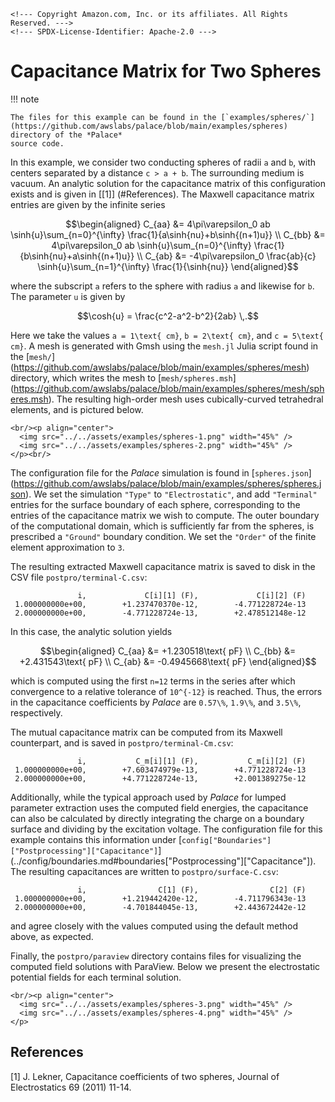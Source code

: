 ```@raw html
<!--- Copyright Amazon.com, Inc. or its affiliates. All Rights Reserved. --->
<!--- SPDX-License-Identifier: Apache-2.0 --->
```

# Capacitance Matrix for Two Spheres

!!! note
    
    The files for this example can be found in the [`examples/spheres/`]
    (https://github.com/awslabs/palace/blob/main/examples/spheres) directory of the *Palace*
    source code.

In this example, we consider two conducting spheres of radii ``a`` and ``b``, with centers
separated by a distance ``c > a + b``. The surrounding medium is vacuum. An analytic
solution for the capacitance matrix of this configuration exists and is given in
[[1]] (#References). The Maxwell capacitance matrix entries are given by the infinite series

```math
\begin{aligned}
C_{aa} &= 4\pi\varepsilon_0 ab \sinh{u}\sum_{n=0}^{\infty} \frac{1}{a\sinh{nu}+b\sinh{(n+1)u}} \\
C_{bb} &= 4\pi\varepsilon_0 ab \sinh{u}\sum_{n=0}^{\infty} \frac{1}{b\sinh{nu}+a\sinh{(n+1)u}} \\
C_{ab} &= -4\pi\varepsilon_0 \frac{ab}{c} \sinh{u}\sum_{n=1}^{\infty} \frac{1}{\sinh{nu}}
\end{aligned}
```

where the subscript ``a`` refers to the sphere with radius ``a`` and likewise for ``b``. The
parameter ``u`` is given by

```math
\cosh{u} = \frac{c^2-a^2-b^2}{2ab} \,.
```

Here we take the values ``a = 1\text{ cm}``, ``b = 2\text{ cm}``, and ``c = 5\text{ cm}``. A
mesh is generated with Gmsh using the `mesh.jl` Julia script found in the [`mesh/`]
(https://github.com/awslabs/palace/blob/main/examples/spheres/mesh) directory, which writes
the mesh to [`mesh/spheres.msh`]
(https://github.com/awslabs/palace/blob/main/examples/spheres/mesh/spheres.msh). The
resulting high-order mesh uses cubically-curved tetrahedral elements, and is pictured below.

```@raw html
<br/><p align="center">
  <img src="../../assets/examples/spheres-1.png" width="45%" />
  <img src="../../assets/examples/spheres-2.png" width="45%" />
</p><br/>
```

The configuration file for the *Palace* simulation is found in [`spheres.json`]
(https://github.com/awslabs/palace/blob/main/examples/spheres/spheres.json). We set the
simulation `"Type"` to `"Electrostatic"`, and add `"Terminal"` entries for the surface
boundary of each sphere, corresponding to the entries of the capacitance matrix we wish to
compute. The outer boundary of the computational domain, which is sufficiently far from the
spheres, is prescribed a `"Ground"` boundary condition. We set the `"Order"` of the finite
element approximation to ``3``.

The resulting extracted Maxwell capacitance matrix is saved to disk in the CSV file
`postpro/terminal-C.csv`:

```
               i,             C[i][1] (F),             C[i][2] (F)
 1.000000000e+00,        +1.237470370e-12,        -4.771228724e-13
 2.000000000e+00,        -4.771228724e-13,        +2.478512148e-12
```

In this case, the analytic solution yields

```math
\begin{aligned}
C_{aa} &= +1.230518\text{ pF} \\
C_{bb} &= +2.431543\text{ pF} \\
C_{ab} &= -0.4945668\text{ pF}
\end{aligned}
```

which is computed using the first ``n=12`` terms in the series after which convergence to a
relative tolerance of ``10^{-12}`` is reached. Thus, the errors in the capacitance
coefficients by *Palace* are ``0.57\%``, ``1.9\%``, and ``3.5\%``, respectively.

The mutual capacitance matrix can be computed from its Maxwell counterpart, and is saved in
`postpro/terminal-Cm.csv`:

```
               i,           C_m[i][1] (F),           C_m[i][2] (F)
 1.000000000e+00,        +7.603474979e-13,        +4.771228724e-13
 2.000000000e+00,        +4.771228724e-13,        +2.001389275e-12
```

Additionally, while the typical approach used by *Palace* for lumped parameter extraction
uses the computed field energies, the capacitance can also be calculated by directly
integrating the charge on a boundary surface and dividing by the excitation voltage. The
configuration file for this example contains this information under
[`config["Boundaries"]["Postprocessing"]["Capacitance"]`]
(../config/boundaries.md#boundaries["Postprocessing"]["Capacitance"]). The resulting
capacitances are written to `postpro/surface-C.csv`:

```
               i,                C[1] (F),                C[2] (F)
 1.000000000e+00,        +1.219442420e-12,        -4.711796343e-13
 2.000000000e+00,        -4.701844045e-13,        +2.443672442e-12
```

and agree closely with the values computed using the default method above, as expected.

Finally, the `postpro/paraview` directory contains files for visualizing the computed field
solutions with ParaView. Below we present the electrostatic potential fields for each
terminal solution.

```@raw html
<br/><p align="center">
  <img src="../../assets/examples/spheres-3.png" width="45%" />
  <img src="../../assets/examples/spheres-4.png" width="45%" />
</p>
```

## References

[1] J. Lekner, Capacitance coefficients of two spheres, Journal of Electrostatics 69
(2011) 11-14.

